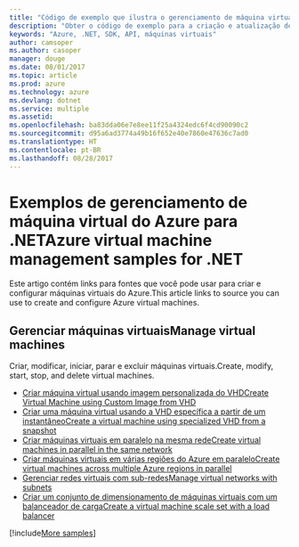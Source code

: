 ```yaml
---
title: "Código de exemplo que ilustra o gerenciamento de máquina virtual do Azure com o .NET"
description: "Obter o código de exemplo para a criação e atualização de máquinas virtuais do Azure usando o .NET"
keywords: "Azure, .NET, SDK, API, máquinas virtuais"
author: camsoper
ms.author: casoper
manager: douge
ms.date: 08/01/2017
ms.topic: article
ms.prod: azure
ms.technology: azure
ms.devlang: dotnet
ms.service: multiple
ms.assetid: 
ms.openlocfilehash: ba83dda06e7e8ee11f25a4324edc6f4cd90090c2
ms.sourcegitcommit: d95a6ad3774a49b16f652e40e7860e47636c7ad0
ms.translationtype: HT
ms.contentlocale: pt-BR
ms.lasthandoff: 08/28/2017
---
```

# <a name="azure-virtual-machine-management-samples-for-net"></a><span data-ttu-id="2140f-104">Exemplos de gerenciamento de máquina virtual do Azure para .NET</span><span class="sxs-lookup"><span data-stu-id="2140f-104">Azure virtual machine management samples for .NET</span></span>

<span data-ttu-id="2140f-105">Este artigo contém links para fontes que você pode usar para criar e configurar máquinas virtuais do Azure.</span><span class="sxs-lookup"><span data-stu-id="2140f-105">This article links to source you can use to create and configure Azure virtual machines.</span></span>

## <a name="manage-virtual-machines"></a><span data-ttu-id="2140f-106">Gerenciar máquinas virtuais</span><span class="sxs-lookup"><span data-stu-id="2140f-106">Manage virtual machines</span></span>

<span data-ttu-id="2140f-107">Criar, modificar, iniciar, parar e excluir máquinas virtuais.</span><span class="sxs-lookup"><span data-stu-id="2140f-107">Create, modify, start, stop, and delete virtual machines.</span></span>

* [<span data-ttu-id="2140f-108">Criar máquina virtual usando imagem personalizada do VHD</span><span class="sxs-lookup"><span data-stu-id="2140f-108">Create Virtual Machine using Custom Image from VHD</span></span>](https://github.com/Azure-Samples/managed-disk-dotnet-create-virtual-machine-using-custom-image-from-VHD)
* [<span data-ttu-id="2140f-109">Criar uma máquina virtual usando a VHD específica a partir de um instantâneo</span><span class="sxs-lookup"><span data-stu-id="2140f-109">Create a virtual machine using specialized VHD from a snapshot</span></span>](https://github.com/Azure-Samples/managed-disk-dotnet-create-virtual-machine-using-specialized-disk-from-snapshot)
* [<span data-ttu-id="2140f-110">Criar máquinas virtuais em paralelo na mesma rede</span><span class="sxs-lookup"><span data-stu-id="2140f-110">Create virtual machines in parallel in the same network</span></span>](https://github.com/Azure-Samples/compute-dotnet-manage-virtual-machines-with-network-in-parallel)
* [<span data-ttu-id="2140f-111">Criar máquinas virtuais em várias regiões do Azure em paralelo</span><span class="sxs-lookup"><span data-stu-id="2140f-111">Create virtual machines across multiple Azure regions in parallel</span></span>](https://github.com/Azure-Samples/compute-dotnet-create-virtual-machines-across-regions-in-parallel)
* [<span data-ttu-id="2140f-112">Gerenciar redes virtuais com sub-redes</span><span class="sxs-lookup"><span data-stu-id="2140f-112">Manage virtual networks with subnets</span></span>](https://github.com/Azure-Samples/network-dotnet-manage-virtual-network)
* [<span data-ttu-id="2140f-113">Criar um conjunto de dimensionamento de máquinas virtuais com um balanceador de carga</span><span class="sxs-lookup"><span data-stu-id="2140f-113">Create a virtual machine scale set with a load balancer</span></span>](https://github.com/Azure-Samples/compute-dotnet-manage-virtual-machine-scale-sets)

[!include[More samples](includes/more-samples.md)]
